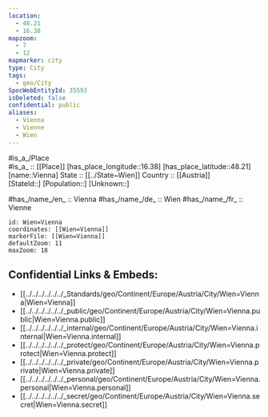 ```yaml
---
location:
  - 48.21
  - 16.38
mapzoom:
  - 7
  - 12
mapmarker: city
type: City
tags:
  - geo/City
SpocWebEntityId: 35593
isDeleted: false
confidential: public
aliases:
  - Vienna
  - Vienne
  - Wien
---
```



#is_a_/Place  
#is_a_ :: [[Place]] 
[has_place_longitude::16.38] 
[has_place_latitude::48.21] 
[name::Vienna] 
State ::  [[../State~Wien]] 
Country :: [[Austria]]  
[StateId::] 
[Population::] 
[Unknown::] 



#has_/name_/en_ :: Vienna 
#has_/name_/de_ :: Wien 
#has_/name_/fr_ :: Vienne 



```leaflet
id: Wien=Vienna
coordinates: [[Wien=Vienna]] 
markerFile: [[Wien=Vienna]] 
defaultZoom: 11 
maxZoom: 18
```


## Confidential Links & Embeds: 
- [[../../../../../../_Standards/geo/Continent/Europe/Austria/City/Wien=Vienna|Wien=Vienna]] 
- [[../../../../../../_public/geo/Continent/Europe/Austria/City/Wien=Vienna.public|Wien=Vienna.public]] 
- [[../../../../../../_internal/geo/Continent/Europe/Austria/City/Wien=Vienna.internal|Wien=Vienna.internal]] 
- [[../../../../../../_protect/geo/Continent/Europe/Austria/City/Wien=Vienna.protect|Wien=Vienna.protect]] 
- [[../../../../../../_private/geo/Continent/Europe/Austria/City/Wien=Vienna.private|Wien=Vienna.private]] 
- [[../../../../../../_personal/geo/Continent/Europe/Austria/City/Wien=Vienna.personal|Wien=Vienna.personal]] 
- [[../../../../../../_secret/geo/Continent/Europe/Austria/City/Wien=Vienna.secret|Wien=Vienna.secret]] 
